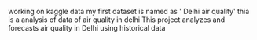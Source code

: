 working on kaggle data 
my first dataset is named as ' Delhi air quality'
thia is a analysis of data of air quality in delhi
This project analyzes and forecasts air quality in Delhi using historical data
